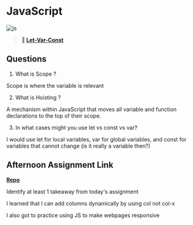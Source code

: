 # JavaScript

![js](https://bcw.blob.core.windows.net/public/img/courses/js.gif)

> **📖 [Let-Var-Const](https://codeworksacademy.com/fs-student-guide/resources/wk2/01-Let-Var-Const)**

## Questions

1. What is Scope ?

Scope is where the variable is relevant

2. What is Hoisting ?

A mechanism within JavaScript that moves all variable and function declarations to the top of their scope.

3. In what cases might you use let vs const vs var?

I would use let for local variables, var for global variables, and const for variables that cannot change (is it really a variable then?) 

## Afternoon Assignment Link

**[Repo](https://github.com/JacksonHagen/week2day1)**

Identify at least 1 takeaway from today's assignment

I learned that I can add columns dynamically by using col not col-x

I also got to practice using JS to make webpages responsive